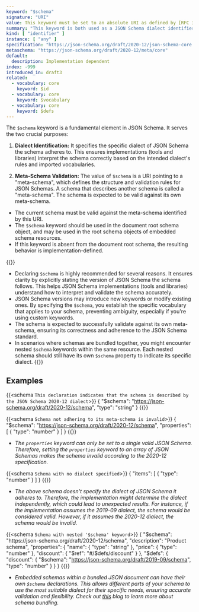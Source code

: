```yaml
---
keyword: "$schema"
signature: "URI"
value: This keyword must be set to an absolute URI as defined by [RFC 3986](https://www.rfc-editor.org/info/rfc3986)
summary: "This keyword is both used as a JSON Schema dialect identifier and as a reference to a JSON Schema which describes the set of valid schemas written for this particular dialect."
kind: [ "identifier" ]
instance: [ "any" ]
specification: "https://json-schema.org/draft/2020-12/json-schema-core.html#section-8.1.1"
metaschema: "https://json-schema.org/draft/2020-12/meta/core"
default:
  description: Implementation dependent
index: -999
introduced_in: draft3
related:
  - vocabulary: core
    keyword: $id
  - vocabulary: core
    keyword: $vocabulary
  - vocabulary: core
    keyword: $defs
---
```


The `$schema` keyword is a fundamental element in JSON Schema. It serves the two crucial purposes:
1. **Dialect Identification:** It specifies the specific dialect of JSON Schema the schema adheres to. This ensures implementations (tools and libraries) interpret the schema correctly based on the intended dialect's rules and imported vocabularies.

2. **Meta-Schema Validation:** The value of `$schema` is a URI pointing to a "meta-schema", which defines the structure and validation rules for JSON Schemas. A schema that describes another schema is called a "meta-schema". The schema is expected to be valid against its own meta-schema.

* The current schema must be valid against the meta-schema identified by this URI.
* The `$schema` keyword should be used in the document root schema object, and may be used in the root schema objects of embedded schema resources.
* If this keyword is absent from the document root schema, the resulting behavior is implementation-defined.

{{<best-practice>}}
* Declaring `$schema` is highly recommended for several reasons. It ensures clarity by explicitly stating the version of JSON Schema the schema follows. This helps JSON Schema implementations (tools and libraries) understand how to interpret and validate the schema accurately.
* JSON Schema versions may introduce new keywords or modify existing ones. By specifying the `$schema`, you establish the specific vocabulary  that applies to your schema, preventing ambiguity, especially if you're using custom keywords.
* The schema is expected to successfully validate against its own meta-schema, ensuring its correctness and adherence to the JSON Schema standard.
* In scenarios where schemas are bundled together, you might encounter nested `$schema` keywords within the same resource. Each nested schema should still have its own `$schema` property to indicate its specific dialect.
{{</best-practice>}}

## Examples

{{<schema `This declaration indicates that the schema is described by the JSON Schema 2020-12 dialect`>}}
{
  "$schema": "https://json-schema.org/draft/2020-12/schema",
  "type": "string"
}
{{</schema>}}

{{<schema `Schema not adhering to its meta-schema is invalid`>}}
{
  "$schema": "https://json-schema.org/draft/2020-12/schema",
  "properties": [ { "type": "number" } ]
}
{{</schema>}}
* _The `properties` keyword can only be set to a single valid JSON Schema. Therefore, setting the `properties` keyword to an array of JSON Schemas makes the schema invalid according to the 2020-12 specification._

{{<schema `Schema with no dialect specified`>}}
{
  "items": [ { "type": "number" } ]
}
{{</schema>}}
* _The above schema doesn't specify the dialect of JSON Schema it adheres to. Therefore, the implementation might determine the dialect independently, which could lead to unexpected results. For instance, if the implementation assumes the 2019-09 dialect, the schema would be considered valid. However, if it assumes the 2020-12 dialect, the schema would be invalid._

{{<schema `Schema with nested '$schema' keyword`>}}
{
  "$schema": "https://json-schema.org/draft/2020-12/schema",
  "description": "Product schema",
  "properties": {
    "name": { "type": "string" },
    "price": { "type": "number" },
    "discount": {
      "$ref": "#/$defs/discount"
    }
  },
  "$defs": {
    "discount": {
      "$schema": "https://json-schema.org/draft/2019-09/schema",
      "type": "number"
    }
  }
}
{{</schema>}}
* _Embedded schemas within a bundled JSON document can have their own `$schema` declarations. This allows different parts of your schema to use the most suitable dialect for their specific needs, ensuring accurate validation and flexibility. Check out [this](https://json-schema.org/blog/posts/bundling-json-schema-compound-documents) blog to learn more about schema bundling._
